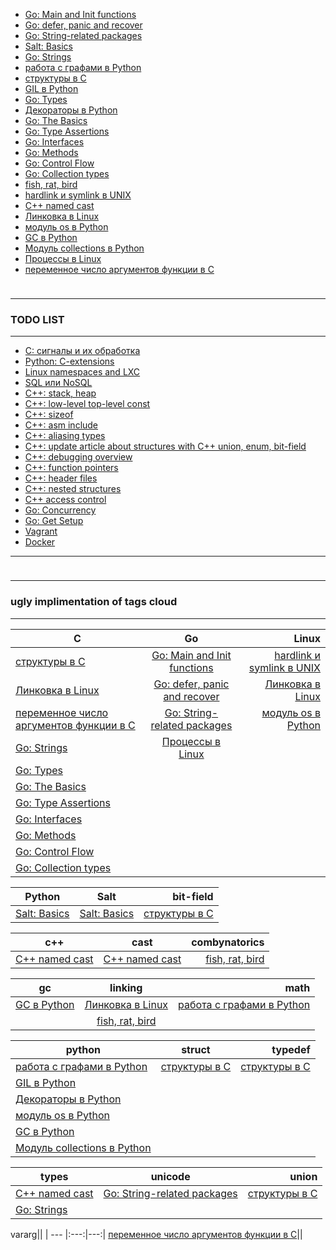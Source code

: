 <link rel="stylesheet" type="text/css" href="solarized-dark.css" />

* [Go: Main and Init functions](https://pimiento.github.io/go_main_init.html "Go: Main and Init functions")
* [Go: defer, panic and recover](https://pimiento.github.io/go_defer_panic_recover.html "Go: defer, panic and recover")
* [Go: String-related packages](https://pimiento.github.io/go_string_packages.html "Go: String-related packages")
* [Salt: Basics](https://pimiento.github.io/salt_basics.html "Salt: Basics")
* [Go: Strings](https://pimiento.github.io/go_strings.html "Go: Strings")
* [работа с графами в Python](https://pimiento.github.io/python_graphs.html "работа с графами в Python")
* [структуры в C](https://pimiento.github.io/c_structures.html "структуры в C")
* [GIL в Python](https://pimiento.github.io/python_gil.html "GIL в Python")
* [Go: Types](https://pimiento.github.io/go_types.html "Go: Types")
* [Декораторы в Python](https://pimiento.github.io/decorators.html "Декораторы в Python")
* [Go: The Basics](https://pimiento.github.io/go_basics.html "Go: The Basics")
* [Go: Type Assertions](https://pimiento.github.io/go_type_assertions.html "Go: Type Assertions")
* [Go: Interfaces](https://pimiento.github.io/go_interfaces.html "Go: Interfaces")
* [Go: Methods](https://pimiento.github.io/go_methods.html "Go: Methods")
* [Go: Control Flow](https://pimiento.github.io/go_control_flow.html "Go: Control Flow")
* [Go: Collection types](https://pimiento.github.io/go_collection_types.html "Go: Collection types")
* [fish, rat, bird](https://pimiento.github.io/fish_rat_or_bird.html "fish, rat, bird")
* [hardlink и symlink в UNIX](https://pimiento.github.io/unix_hardlink_symlink.html "hardlink и symlink в UNIX")
* [C++ named cast](https://pimiento.github.io/cast.html "C++ named cast")
* [Линковка в Linux](https://pimiento.github.io/linkers.html "Линковка в Linux")
* [модуль os в Python](https://pimiento.github.io/python_os.html "модуль os в Python")
* [GC в Python](https://pimiento.github.io/python_gc.html "GC в Python")
* [Модуль collections в Python](https://pimiento.github.io/python_collections.html "Модуль collections в Python")
* [Процессы в Linux](https://pimiento.github.io/processes.html "Процессы в Linux")
* [переменное число аргументов функции в C](https://pimiento.github.io/c_varargs.html "переменное число аргументов функции в C")
<div class="blank-field" style="height:10px"></div>

---

### TODO LIST ###

---

* [C: сигналы и их обработка](#, "TODO")
* [Python: C-extensions](#, "TODO")
* [Linux namespaces and LXC](#, "TODO")
* [SQL или NoSQL](#, "TODO")
* [C++: stack, heap](#, "TODO")
* [C++: low-level top-level const](#, "TODO")
* [C++: sizeof](#, "TODO")
* [C++: asm include](#, "TODO")
* [C++: aliasing types](#, "TODO")
* [C++: update article about structures with C++ union, enum, bit-field](#, "TODO")
* [C++: debugging overview](#, "TODO")
* [C++: function pointers](#, "TODO")
* [C++: header files](#, "TODO")
* [C++: nested structures](#, "TODO")
* [C++ access control](#, "TODO")
* [Go: Concurrency](#, "TODO")
* [Go: Get Setup](#, "TODO")
* [Vagrant](#, "TODO")
* [Docker](#, "TODO")

---

<div class="blank-field" style="height:10px"></div>

---

### ugly implimentation of tags cloud ###

---




C|Go|Linux
| --- |:---:|---:|
[структуры в C](https://pimiento.github.io/c_structures.html "структуры в C")|[Go: Main and Init functions](https://pimiento.github.io/go_main_init.html "Go: Main and Init functions")|[hardlink и symlink в UNIX](https://pimiento.github.io/unix_hardlink_symlink.html "hardlink и symlink в UNIX")
[Линковка в Linux](https://pimiento.github.io/linkers.html "Линковка в Linux")|[Go: defer, panic and recover](https://pimiento.github.io/go_defer_panic_recover.html "Go: defer, panic and recover")|[Линковка в Linux](https://pimiento.github.io/linkers.html "Линковка в Linux")
[переменное число аргументов функции в C](https://pimiento.github.io/c_varargs.html "переменное число аргументов функции в C")|[Go: String-related packages](https://pimiento.github.io/go_string_packages.html "Go: String-related packages")|[модуль os в Python](https://pimiento.github.io/python_os.html "модуль os в Python")
|[Go: Strings](https://pimiento.github.io/go_strings.html "Go: Strings")|[Процессы в Linux](https://pimiento.github.io/processes.html "Процессы в Linux")
|[Go: Types](https://pimiento.github.io/go_types.html "Go: Types")|
|[Go: The Basics](https://pimiento.github.io/go_basics.html "Go: The Basics")|
|[Go: Type Assertions](https://pimiento.github.io/go_type_assertions.html "Go: Type Assertions")|
|[Go: Interfaces](https://pimiento.github.io/go_interfaces.html "Go: Interfaces")|
|[Go: Methods](https://pimiento.github.io/go_methods.html "Go: Methods")|
|[Go: Control Flow](https://pimiento.github.io/go_control_flow.html "Go: Control Flow")|
|[Go: Collection types](https://pimiento.github.io/go_collection_types.html "Go: Collection types")|



Python|Salt|bit-field
| --- |:---:|---:|
[Salt: Basics](https://pimiento.github.io/salt_basics.html "Salt: Basics")|[Salt: Basics](https://pimiento.github.io/salt_basics.html "Salt: Basics")|[структуры в C](https://pimiento.github.io/c_structures.html "структуры в C")



c++|cast|combynatorics
| --- |:---:|---:|
[C++ named cast](https://pimiento.github.io/cast.html "C++ named cast")|[C++ named cast](https://pimiento.github.io/cast.html "C++ named cast")|[fish, rat, bird](https://pimiento.github.io/fish_rat_or_bird.html "fish, rat, bird")



gc|linking|math
| --- |:---:|---:|
[GC в Python](https://pimiento.github.io/python_gc.html "GC в Python")|[Линковка в Linux](https://pimiento.github.io/linkers.html "Линковка в Linux")|[работа с графами в Python](https://pimiento.github.io/python_graphs.html "работа с графами в Python")
||[fish, rat, bird](https://pimiento.github.io/fish_rat_or_bird.html "fish, rat, bird")



python|struct|typedef
| --- |:---:|---:|
[работа с графами в Python](https://pimiento.github.io/python_graphs.html "работа с графами в Python")|[структуры в C](https://pimiento.github.io/c_structures.html "структуры в C")|[структуры в C](https://pimiento.github.io/c_structures.html "структуры в C")
[GIL в Python](https://pimiento.github.io/python_gil.html "GIL в Python")||
[Декораторы в Python](https://pimiento.github.io/decorators.html "Декораторы в Python")||
[модуль os в Python](https://pimiento.github.io/python_os.html "модуль os в Python")||
[GC в Python](https://pimiento.github.io/python_gc.html "GC в Python")||
[Модуль collections в Python](https://pimiento.github.io/python_collections.html "Модуль collections в Python")||



types|unicode|union
| --- |:---:|---:|
[C++ named cast](https://pimiento.github.io/cast.html "C++ named cast")|[Go: String-related packages](https://pimiento.github.io/go_string_packages.html "Go: String-related packages")|[структуры в C](https://pimiento.github.io/c_structures.html "структуры в C")
|[Go: Strings](https://pimiento.github.io/go_strings.html "Go: Strings")|



vararg||
| --- |:---:|---:|
[переменное число аргументов функции в C](https://pimiento.github.io/c_varargs.html "переменное число аргументов функции в C")||
